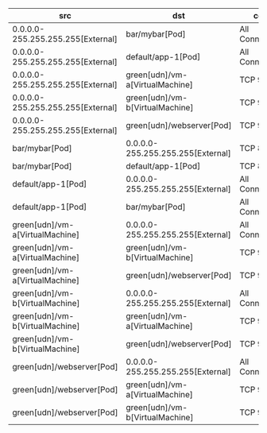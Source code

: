| src | dst | conn | network | 
|-----|-----|------|------|
| 0.0.0.0-255.255.255.255[External] | bar/mybar[Pod] | All Connections | pod_network | 
| 0.0.0.0-255.255.255.255[External] | default/app-1[Pod] | All Connections | pod_network | 
| 0.0.0.0-255.255.255.255[External] | green[udn]/vm-a[VirtualMachine] | TCP 9001 | green | 
| 0.0.0.0-255.255.255.255[External] | green[udn]/vm-b[VirtualMachine] | TCP 9001 | green | 
| 0.0.0.0-255.255.255.255[External] | green[udn]/webserver[Pod] | TCP 9001 | green | 
| bar/mybar[Pod] | 0.0.0.0-255.255.255.255[External] | TCP 8080 | pod_network | 
| bar/mybar[Pod] | default/app-1[Pod] | TCP 8080 | pod_network | 
| default/app-1[Pod] | 0.0.0.0-255.255.255.255[External] | All Connections | pod_network | 
| default/app-1[Pod] | bar/mybar[Pod] | All Connections | pod_network | 
| green[udn]/vm-a[VirtualMachine] | 0.0.0.0-255.255.255.255[External] | All Connections | green | 
| green[udn]/vm-a[VirtualMachine] | green[udn]/vm-b[VirtualMachine] | TCP 9001 | green | 
| green[udn]/vm-a[VirtualMachine] | green[udn]/webserver[Pod] | TCP 9001 | green | 
| green[udn]/vm-b[VirtualMachine] | 0.0.0.0-255.255.255.255[External] | All Connections | green | 
| green[udn]/vm-b[VirtualMachine] | green[udn]/vm-a[VirtualMachine] | TCP 9001 | green | 
| green[udn]/vm-b[VirtualMachine] | green[udn]/webserver[Pod] | TCP 9001 | green | 
| green[udn]/webserver[Pod] | 0.0.0.0-255.255.255.255[External] | All Connections | green | 
| green[udn]/webserver[Pod] | green[udn]/vm-a[VirtualMachine] | TCP 9001 | green | 
| green[udn]/webserver[Pod] | green[udn]/vm-b[VirtualMachine] | TCP 9001 | green | 

